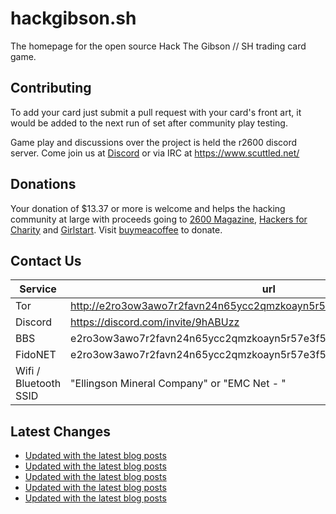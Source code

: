 # hackgibson.sh
The homepage for the open source Hack The Gibson // SH trading card game.


## Contributing

To add your card just submit a pull request with your card's front art, it would be added to the next run of set after community play testing.

Game play and discussions over the project is held the r2600 discord server. Come join us at [Discord](https://discord.com/invite/9hABUzz) or via IRC at https://www.scuttled.net/


## Donations

Your donation of $13.37 or more is welcome and helps the hacking community at large with proceeds going to [2600 Magazine](https://2600.com/), [Hackers for Charity](https://hackersforcharity.org) and [Girlstart](https://girlstart.org).  Visit [buymeacoffee](https://www.buymeacoffee.com/hackgibson.sh) to donate.


## Contact Us

Service | url
-|-
Tor | http://e2ro3ow3awo7r2favn24n65ycc2qmzkoayn5r57e3f56nvjwdcgg32ad.onion
Discord | https://discord.com/invite/9hABUzz
BBS | e2ro3ow3awo7r2favn24n65ycc2qmzkoayn5r57e3f56nvjwdcgg32ad.onion:23
FidoNET | e2ro3ow3awo7r2favn24n65ycc2qmzkoayn5r57e3f56nvjwdcgg32ad.onion:24554
Wifi / Bluetooth SSID | "Ellingson Mineral Company" or "EMC Net - <fidonet address>"

## Latest Changes
<!-- BLOG-POST-LIST:START -->
- [Updated with the latest blog posts](https://github.com/DFW2600/hackgibson.sh/commit/ad83d5987d794a297cb922d7f23c3ae0042c089c)
- [Updated with the latest blog posts](https://github.com/DFW2600/hackgibson.sh/commit/5fcd7c28e1eddd80093f9226aa2a0dcd69c02984)
- [Updated with the latest blog posts](https://github.com/DFW2600/hackgibson.sh/commit/242fd85165a1b1cd3bf87d3644ff82eac441218d)
- [Updated with the latest blog posts](https://github.com/DFW2600/hackgibson.sh/commit/9aab18d8faff1a49deec727cbec7697a0b108dc1)
- [Updated with the latest blog posts](https://github.com/DFW2600/hackgibson.sh/commit/02fd911bdee3bc1734554b4c4cb9c5478516fb82)
<!-- BLOG-POST-LIST:END -->
